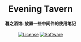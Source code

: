 <div align="center">

<h1 align="center">Evening Tavern</h1>
<h4 align="center">暮之酒馆: 放置一些中间件的使用笔记</h4>

[![License](https://i.creativecommons.org/l/by-nc-sa/4.0/88x31.png)](https://github.com/waitspring/evening-tavern/blob/master/license.md)
[![Software](https://img.shields.io/badge/NginX-1.8.1-CB1B45)](https://github.com/waitspring/evening-tavern/blob/master/)

</div>
